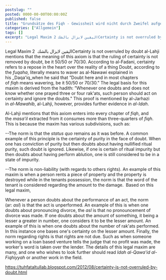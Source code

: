 ```yaml
---
postslug: ""
posted: 0000-00-00T00:00:00Z
published: false
title: "Grundsätze des Fiqh - Gewissheit wird nicht durch Zweifel aufgehoben (3/6)"
categories: ["Allgemein"]
tags: []
excerpt: "Legal Maxim 2 اليقين لايزال بالشكCertainty is not overruled by doubtal-Lahji mentions that the mean..."
---
```


Legal Maxim 2
 اليقين لايزال بالشكCertainty is not overruled by doubt
al-Lahji mentions that the meaning of this axiom is that the ruling of certainty is not removed by doubt, be it 50/50 or 70/30\. According to al-Fadani, certainty refers to a repose in the heart over the reality of a thing Doubt, according to the _fuqaha_, literally means to waver as al-Nawawi explained in his _Daqa'iq_when he said that ”Doubt here and in most chapters of _fiqh_ means wavering, be it 50/50 or 70/30.” The legal basis for this maxim is derived from the hadith: ”Whenever one doubts and does not know whether one prayed three or four rak'ats, such person should act on certainty and ignore the doubts." This proof is mentioned by al-Jarhazi in _al-Mawahib_, al-Lahji, however, provides further evidence in _al-Idah_.  

Al-Lahji mentions that this axiom enters into every chapter of _fiqh_, and the _masa'il_ extracted from it consumes more than three-quarters of _fiqh_. This is because the maxim has various subdivisions, such as: 

--The norm is that the _status quo_ remains as it was before. A common example of this principle is the certainty of purity in the face of doubt. When one has conviction of purity but then doubts about having nullified ritual purity, such doubt is ignored. Likewise, if one is certain of ritual impurity but then doubts about having perform ablution, one is still considered to be in a state of impurity. 

--The norm is non-liability (with regards to others rights). An example of this maxim is when a person rents a piece of property and the property is destroyed while in the tenants possession, the norm is that the word of the tenant is considered regarding the amount to the damage. 
Based on this legal maxim,

Whenever a person doubts about the performance of an act, the norm (ar: _asl_) is that the act is unperformed. An example of this is when one doubts about pronouncing divorce, the _asl_ is that no pronouncement of divorce was made. If one doubts about the amount of something, it being a lesser a greater in number, one considers it to be the lesser amount. An example of this is when one doubts about the number of rak'ats performed. In this instance one bases one's certainty on the lesser amount. Finally, the norm regarding rights is that rights are not due. Such as when someone working on a loan based venture tells the judge that no profit was made, the worker's word is taken over the lender.
The details of this legal maxim are many, and one who wishes to look further should read _Idah al-Qawa'id al-Fiqhiyyah_ or another work in the field.

https://tuhfataltullab.blogspot.com/2012/08/certainty-is-not-overruled-by-doubt.html